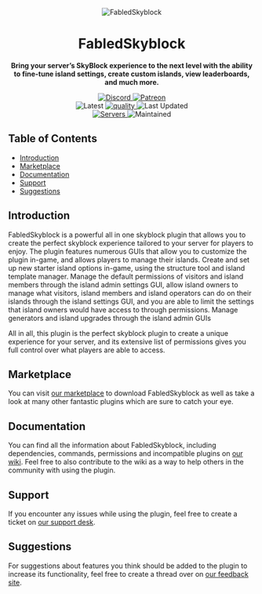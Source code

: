 <p align="center">
<img alt="FabledSkyblock"
    src="https://proxy.songoda.com/200/https://cdn2.songoda.com/products/fabledskyblock/iVa2K5aURiwKfwYkNZUkJ7UH0SGkHwz3JnBGVeBX.png">
</p>

<h1 align="center">FabledSkyblock</h1>

<p align="center">
  <b>
      Bring your server’s SkyBlock experience to the next level with the ability to fine-tune
      island settings, create custom islands, view leaderboards, and much more.
  </b>
</p>

<p align="center">
    <a href="https://discord.gg/songoda">
        <img alt="Discord" src="https://img.shields.io/discord/293212540723396608?color=7289DA&label=Discord&logo=discord&logoColor=7289DA">
    </a>
    <a href="https://www.patreon.com/join/songoda">
        <img alt="Patreon" src="https://img.shields.io/badge/-Support_on_Patreon-F96854.svg?logo=patreon&style=flat&logoColor=white">
    </a> 
    <br>
    <img alt="Latest" src="https://img.shields.io/badge/-ver_2.3.11-4078C0.svg?logo=github&style=flat&logoColor=white&color=blue&label=Latest&labelColor=black">
     <a href="https://app.codacy.com/gh/songoda/FabledSkyblock/dashboard">
        <img alt="quality" src="https://img.shields.io/codacy/grade/489f0babdfef4739a10a0859f2ae0f24">
    </a>
    <img alt="Last Updated" src="https://img.shields.io/github/last-commit/songoda/FabledSkyblock">
    <br>
    <a href="https://bstats.org/plugin/bukkit/FabledSkyblock/4544">
        <img alt="Servers" src="https://img.shields.io/bstats/servers/4544">
    </a>
    <img alt="Maintained" src="https://img.shields.io/maintenance/yes/2020"> 
</p>

## Table of Contents 

*   [Introduction](#introduction)
*   [Marketplace](#marketplace)
*   [Documentation](#documentation)
*   [Support](#support)
*   [Suggestions](#suggestions)

## Introduction
FabledSkyblock is a powerful all in one skyblock plugin that allows you to create the perfect skyblock experience
tailored to your server for players to enjoy.
The plugin features numerous GUIs that allow you to customize the plugin in-game, and allows players to manage their islands.
Create and set up new starter island options in-game, using the structure tool and island template manager.
Manage the default permissions of visitors and island members through the island admin settings GUI,
allow island owners to manage what visitors, island members and island operators can do
on their islands through the island settings GUI,
and you are able to limit the settings that island owners would have access to through permissions.
Manage generators and island upgrades through the island admin GUIs

All in all, this plugin is the perfect skyblock plugin to create a unique experience for your server, 
and its extensive list of permissions gives you full control over what players are able to access.

## Marketplace
You can visit [our marketplace](https://songoda.com/marketplace/product/fabledskyblock-the-ultimate-skyblock-plugin.17)
to download FabledSkyblock as well as take a look at many other fantastic plugins which are sure to catch your eye.

## Documentation
You can find all the information about FabledSkyblock, including dependencies,
commands, permissions and incompatible plugins on [our wiki](https://wiki.songoda.com/Fabled_Skyblock).
Feel free to also contribute to the wiki as a way to help others in the community with using the plugin.
  
## Support
If you encounter any issues while using the plugin,
feel free to create a ticket on [our support desk](https://support.songoda.com).

## Suggestions
For suggestions about features you think should be added to the plugin to increase its functionality,
feel free to create a thread over on [our feedback site](https://feedback.songoda.com).

